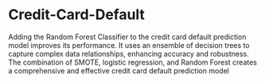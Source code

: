 # Credit-Card-Default

Adding the Random Forest Classifier to the credit card default prediction model improves its performance. It uses an ensemble of decision trees to capture complex data relationships, enhancing accuracy and robustness. The combination of SMOTE, logistic regression, and Random Forest creates a comprehensive and effective credit card default prediction model
